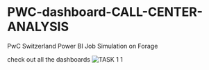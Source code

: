 # PWC-dashboard-CALL-CENTER-ANALYSIS
PwC Switzerland Power BI Job Simulation on Forage         

check out all the dashboards 
![TASK 1 1](https://github.com/pradhyum98/PWC-dashboard-CALL-CENTER-ANALYSIS/assets/73133235/b7706c32-e48e-47df-83db-25ef25994fef)
